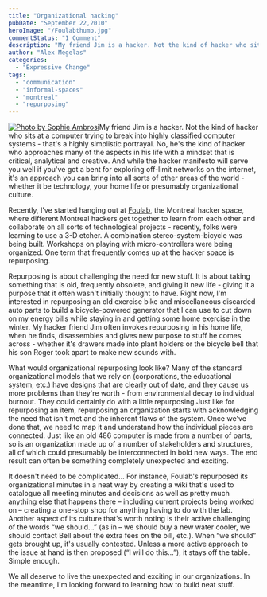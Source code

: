 ```yaml
---
title: "Organizational hacking"
pubDate: "September 22,2010"
heroImage: "/Foulabthumb.jpg"
commentStatus: "1 Comment"
description: "My friend Jim is a hacker. Not the kind of hacker who sits at a computer trying to break into highly classified computer systems – that’s a highly simplistic portrayal. No, he’s the kind of hacker who approaches many of the aspects in his life with a mindset that is critical, analytical and creative. And […]"
author: "Alex Megelas"
categories: 
  - "Expressive Change"
tags: 
  - "communication"
  - "informal-spaces"
  - "montreal"
  - "repurposing"
---
```


[![](/FoulabFull.jpg "Photo by Sophie Ambrosi")](https://organizationunbound.org/wp-content/uploads/2010/09/FoulabFull.jpg)My friend Jim is a hacker. Not the kind of hacker who sits at a computer trying to break into highly classified computer systems - that's a highly simplistic portrayal. No, he's the kind of hacker who approaches many of the aspects in his life with a mindset that is critical, analytical and creative. And while the hacker manifesto will serve you well if you've got a bent for exploring off-limit networks on the internet, it's an approach you can bring into all sorts of other areas of the world - whether it be technology, your home life or presumably organizational culture.

Recently, I've started hanging out at [Foulab](http://foulab.org/en/wiki/Index_Page), the Montreal hacker space, where different Montreal hackers get together to learn from each other and collaborate on all sorts of technological projects - recently, folks were learning to use a 3-D etcher. A combination stereo-system-bicycle was being built. Workshops on playing with micro-controllers were being organized. One term that frequently comes up at the hacker space is repurposing.

Repurposing is about challenging the need for new stuff. It is about taking something that is old, frequently obsolete, and giving it new life - giving it a purpose that it often wasn't initially thought to have. Right now, I'm interested in repurposing an old exercise bike and miscellaneous discarded auto parts to build a bicycle-powered generator that I can use to cut down on my energy bills while staying in and getting some home exercise in the winter. My hacker friend Jim often invokes repurposing in his home life, when he finds, disassembles and gives new purpose to stuff he comes across - whether it's drawers made into plant holders or the bicycle bell that his son Roger took apart to make new sounds with.

What would organizational repurposing look like? Many of the standard organizational models that we rely on (corporations, the educational system, etc.) have designs that are clearly out of date, and they cause us more problems than they're worth - from environmental decay to individual burnout. They could certainly do with a little repurposing.Just like for repurposing an item, repurposing an organization starts with acknowledging the need that isn't met and the inherent flaws of the system. Once we've done that, we need to map it and understand how the individual pieces are connected. Just like an old 486 computer is made from a number of parts, so is an organization made up of a number of stakeholders and structures, all of which could presumably be interconnected in bold new ways. The end result can often be something completely unexpected and exciting.

It doesn't need to be complicated... For instance, Foulab's repurposed its organizational minutes in a neat way by creating a wiki that's used to catalogue all meeting minutes and decisions as well as pretty much anything else that happens there – including current projects being worked on – creating a one-stop shop for anything having to do with the lab. Another aspect of its culture that's worth noting is their active challenging of the words “we should...” (as in – we should buy a new water cooler, we should contact Bell about the extra fees on the bill, etc.). When “we should” gets brought up, it's usually contested. Unless a more active approach to the issue at hand is then proposed (“I will do this...”), it stays off the table. Simple enough.

We all deserve to live the unexpected and exciting in our organizations. In the meantime, I'm looking forward to learning how to build neat stuff.
